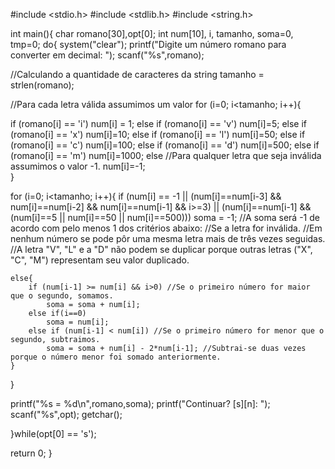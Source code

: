 #include <stdio.h>
#include <stdlib.h>
#include <string.h>

int main(){
char romano[30],opt[0];
int num[10], i, tamanho, soma=0, tmp=0;
do{
system("clear");
printf("Digite um número romano para converter em decimal: ");
scanf("%s",romano);

//Calculando a quantidade de caracteres da string
tamanho = strlen(romano);

//Para cada letra válida assumimos um valor
for (i=0; i<tamanho; i++){

  if (romano[i] == 'i')
    num[i] = 1;
  else if (romano[i] == 'v')
    num[i]=5;
  else if (romano[i] == 'x')
    num[i]=10;
  else if (romano[i] == 'l')
    num[i]=50;
  else if (romano[i] == 'c')
    num[i]=100;
  else if (romano[i] == 'd')
    num[i]=500;
  else if (romano[i] == 'm')
    num[i]=1000;
  else //Para qualquer letra que seja inválida assumimos o valor -1.
  num[i]=-1;    
}

for (i=0; i<tamanho; i++){
	if (num[i] == -1 || (num[i]==num[i-3] && num[i]==num[i-2] && num[i]==num[i-1] && i>=3) || (num[i]==num[i-1] && (num[i]==5 || num[i]==50 || num[i]==500)))
		soma = -1; 
		//A soma será -1 de acordo com pelo menos 1 dos critérios abaixo:
		//Se a letra for inválida.
		//Em nenhum número se pode pôr uma mesma letra mais de três vezes seguidas.
		//A letra "V", "L" e a "D" não podem se duplicar porque outras letras ("X", "C", "M") representam seu valor duplicado.
		
	else{	
		if (num[i-1] >= num[i] && i>0) //Se o primeiro número for maior que o segundo, somamos.
			soma = soma + num[i];
		else if(i==0)
			soma = num[i];
		else if (num[i-1] < num[i]) //Se o primeiro número for menor que o segundo, subtraimos.
			soma = soma + num[i] - 2*num[i-1]; //Subtrai-se duas vezes porque o número menor foi somado anteriormente.
	}
}

printf("%s = %d\n",romano,soma);
printf("Continuar? [s][n]: ");
scanf("%s",opt);
getchar();



}while(opt[0] == 's');

return 0;
}
